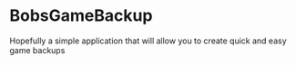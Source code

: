 # BobsGameBackup
Hopefully a simple application that will allow you to create quick and easy game backups
